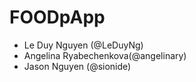 # FOODpApp
- Le Duy Nguyen (@LeDuyNg)
- Angelina Ryabechenkova(@angelinary)
- Jason Nguyen (@sionide)
